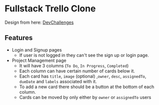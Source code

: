 # Fullstack Trello Clone
Design from here: [DevChallenges](https://devchallenges.io/challenges/wP0LbGgEeKhpFHUpPpDh)

## Features
- Login and Signup pages
  - If user is not logged in they can't see the sign up or login page.
- Project Management page
  - It will have 3 columns (`To Do`, `In Progress`, `Completed`)
  - Each column can have certain number of cards below it.
  - Each card has `title`, `image` (optional) ,`owner`, `desc`, `assignedTo`, `dueDate` and `labels` associated with it.  
  - To add a new card there should be a button at the bottom of each column.
  - Cards can be moved by only either by `owner` or `assignedTo` users
 
